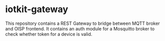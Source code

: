 iotkit-gateway
==============

This repository contains a REST Gateway to bridge between MQTT broker and OISP frontend.
It contains an auth module for a Mosquitto broker to check whether token for a device is valid.
